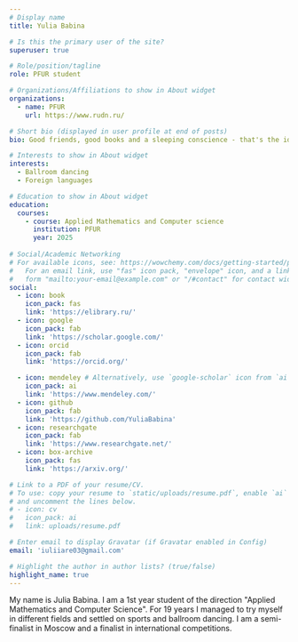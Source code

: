```yaml
---
# Display name
title: Yulia Babina

# Is this the primary user of the site?
superuser: true

# Role/position/tagline
role: PFUR student

# Organizations/Affiliations to show in About widget
organizations:
  - name: PFUR
    url: https://www.rudn.ru/

# Short bio (displayed in user profile at end of posts)
bio: Good friends, good books and a sleeping conscience - that's the ideal life.

# Interests to show in About widget
interests:
  - Ballroom dancing
  - Foreign languages

# Education to show in About widget
education:
  courses:
    - course: Applied Mathematics and Computer science
      institution: PFUR
      year: 2025
    
# Social/Academic Networking
# For available icons, see: https://wowchemy.com/docs/getting-started/page-builder/#icons
#   For an email link, use "fas" icon pack, "envelope" icon, and a link in the
#   form "mailto:your-email@example.com" or "/#contact" for contact widget.
social:
  - icon: book
    icon_pack: fas
    link: 'https://elibrary.ru/'
  - icon: google 
    icon_pack: fab
    link: 'https://scholar.google.com/'
  - icon: orcid 
    icon_pack: fab
    link: 'https://orcid.org/'

  - icon: mendeley # Alternatively, use `google-scholar` icon from `ai` icon pack
    icon_pack: ai
    link: 'https://www.mendeley.com/'
  - icon: github
    icon_pack: fab
    link: 'https://github.com/YuliaBabina'
  - icon: researchgate
    icon_pack: fab
    link: 'https://www.researchgate.net/'
  - icon: box-archive
    icon_pack: fas
    link: 'https://arxiv.org/'

# Link to a PDF of your resume/CV.
# To use: copy your resume to `static/uploads/resume.pdf`, enable `ai` icons in `params.toml`,
# and uncomment the lines below.
# - icon: cv
#   icon_pack: ai
#   link: uploads/resume.pdf

# Enter email to display Gravatar (if Gravatar enabled in Config)
email: 'iuliiare03@gmail.com'

# Highlight the author in author lists? (true/false)
highlight_name: true
---
```


My name is Julia Babina. I am a 1st year student of the direction "Applied Mathematics and Computer Science". 
For 19 years I managed to try myself in different fields and settled on sports and ballroom dancing. I am a semi-finalist in Moscow and a finalist in international competitions.
